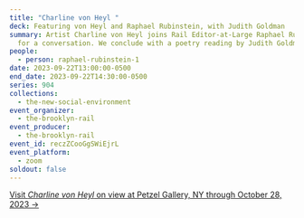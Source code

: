 ```yaml
---
title: "Charline von Heyl "
deck: Featuring von Heyl and Raphael Rubinstein, with Judith Goldman
summary: Artist Charline von Heyl joins Rail Editor-at-Large Raphael Rubinstein
  for a conversation. We conclude with a poetry reading by Judith Goldman.
people:
  - person: raphael-rubinstein-1
date: 2023-09-22T13:00:00-0500
end_date: 2023-09-22T14:30:00-0500
series: 904
collections:
  - the-new-social-environment
event_organizer:
  - the-brooklyn-rail
event_producer:
  - the-brooklyn-rail
event_id: reczZCooGgSWiEjrL
event_platform:
  - zoom
soldout: false
---
```

[V﻿isit *Charline von Heyl* on view at Petzel Gallery, NY through October 28, 2023 →](https://www.petzel.com/exhibitions/charline-von-heyl13)